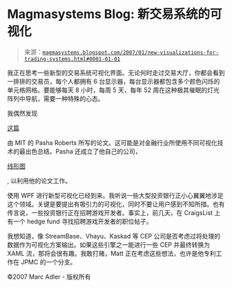 <!--yml

category: 未分类

date: 2024-05-18 05:13:01

-->

# Magmasystems Blog: 新交易系统的可视化

> 来源：[`magmasystems.blogspot.com/2007/01/new-visualizations-for-trading-systems.html#0001-01-01`](http://magmasystems.blogspot.com/2007/01/new-visualizations-for-trading-systems.html#0001-01-01)

我正在思考一些新型的交易系统可视化界面。无论何时走过交易大厅，你都会看到一排排的交易员，每个人都拥有 6 台显示器，每台显示器都包含多个颜色闪烁的单元格网格。要能够每天 8 小时，每周 5 天，每年 52 周在这种极其催眠的灯光阵列中导航，需要一种特殊的心态。

我偶然发现

[这篇](http://lineplot.com/expertise/Thesis.pdf)

由 MIT 的 Pasha Roberts 所写的论文。这可能是对金融行业所使用不同可视化技术的最出色总结。Pasha 还成立了他自己的公司，

[线形图](http://lineplot.com/gallery/tick-gallery.html)

, 以利用他的论文工作。

使用 WPF 进行新型可视化已经到来。我听说一些大型投资银行正小心翼翼地涉足这个领域。关键是要提出有吸引力的可视化，同时不要让用户感到不知所措。也有传言说，一些投资银行正在招聘游戏开发者。事实上，前几天，在 CraigsList 上有一个 hedge fund 寻找招聘游戏开发者的职位帖子。

我想知道，像 StreamBase、Vhayu、Kaskad 等 CEP 公司是否考虑过将处理的数据作为可视化方案输出。如果这些引擎之一能进行一些 CEP 并最终转换为 XAML 流，那将会很有趣。我敢打赌，Matt 正在考虑这些想法，也许是他专利工作在 JPMC 的一个分支。

©2007 Marc Adler - 版权所有

